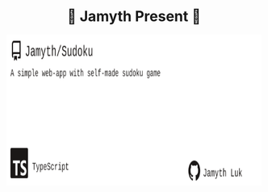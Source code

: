 <!-- built at 1/16/2025, 3:17:19 AM -->
<h1 align="center">
🎉 Jamyth Present 🎉
</h1>
<p align="center">
    <a href="https://github.com/Jamyth/Sudoku">
        <img width="1000" height="300" src="./readme.svg" />
    </a>
</p>
